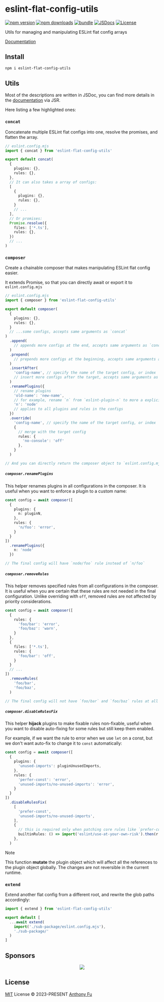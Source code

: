 # eslint-flat-config-utils

[![npm version][npm-version-src]][npm-version-href]
[![npm downloads][npm-downloads-src]][npm-downloads-href]
[![bundle][bundle-src]][bundle-href]
[![JSDocs][jsdocs-src]][jsdocs-href]
[![License][license-src]][license-href]

Utils for managing and manipulating ESLint flat config arrays

[Documentation](https://jsr.io/@antfu/eslint-flat-config-utils/doc)

## Install

```bash
npm i eslint-flat-config-utils
```

## Utils

Most of the descriptions are written in JSDoc, you can find more details in the [documentation](https://jsr.io/@antfu/eslint-flat-config-utils/doc) via JSR.

Here listing a few highlighted ones:

### `concat`

Concatenate multiple ESLint flat configs into one, resolve the promises, and flatten the array.

```ts
// eslint.config.mjs
import { concat } from 'eslint-flat-config-utils'

export default concat(
  {
    plugins: {},
    rules: {},
  },
  // It can also takes a array of configs:
  [
    {
      plugins: {},
      rules: {},
    }
    // ...
  ],
  // Or promises:
  Promise.resolve({
    files: ['*.ts'],
    rules: {},
  })
  // ...
)
```

### `composer`

Create a chainable composer that makes manipulating ESLint flat config easier.

It extends Promise, so that you can directly await or export it to `eslint.config.mjs`

```ts
// eslint.config.mjs
import { composer } from 'eslint-flat-config-utils'

export default composer(
  {
    plugins: {},
    rules: {},
  }
  // ...some configs, accepts same arguments as `concat`
)
  .append(
    // appends more configs at the end, accepts same arguments as `concat`
  )
  .prepend(
    // prepends more configs at the beginning, accepts same arguments as `concat`
  )
  .insertAfter(
    'config-name', // specify the name of the target config, or index
    // insert more configs after the target, accepts same arguments as `concat`
  )
  .renamePlugins({
    // rename plugins
    'old-name': 'new-name',
    // for example, rename `n` from `eslint-plugin-n` to more a explicit prefix `node`
    'n': 'node'
    // applies to all plugins and rules in the configs
  })
  .override(
    'config-name', // specify the name of the target config, or index
    {
      // merge with the target config
      rules: {
        'no-console': 'off'
      },
    }
  )

// And you can directly return the composer object to `eslint.config.mjs`
```

##### `composer.renamePlugins`

This helper renames plugins in all configurations in the composer. It is useful when you want to enforce a plugin to a custom name:

```ts
const config = await composer([
  {
    plugins: {
      n: pluginN,
    },
    rules: {
      'n/foo': 'error',
    }
  }
])
  .renamePlugins({
    n: 'node'
  })

// The final config will have `node/foo` rule instead of `n/foo`
```

##### `composer.removeRules`

This helper removes specified rules from all configurations in the composer. It is useful when you are certain that these rules are not needed in the final configuration. Unlike overriding with `off`, removed rules are not affected by priority considerations.

```ts
const config = await composer([
  {
    rules: {
      'foo/bar': 'error',
      'foo/baz': 'warn',
    }
  },
  {
    files: ['*.ts'],
    rules: {
      'foo/bar': 'off',
    }
  }
  // ...
])
  .removeRules(
    'foo/bar',
    'foo/baz',
  )

// The final config will not have `foo/bar` and `foo/baz` rules at all
```

##### `composer.disableRulesFix`

This helper **hijack** plugins to make fixable rules non-fixable, useful when you want to disable auto-fixing for some rules but still keep them enabled.

For example, if we want the rule to error when we use `let` on a const, but we don't want auto-fix to change it to `const` automatically:

```ts
const config = await composer([
  {
    plugins: {
      'unused-imports': pluginUnusedImports,
    },
    rules: {
      'perfer-const': 'error',
      'unused-imports/no-unused-imports': 'error',
    }
  }
])
  .disableRulesFix(
    [
      'prefer-const',
      'unused-imports/no-unused-imports',
    ],
    {
      // this is required only when patching core rules like `prefer-const` (rules without a plugin prefix)
      builtinRules: () => import('eslint/use-at-your-own-risk').then(r => r.builtinRules),
    },
  )
```

> [!NOTE]
> This function **mutate** the plugin object which will affect all the references to the plugin object globally. The changes are not reversible in the current runtime.

### `extend`

Extend another flat config from a different root, and rewrite the glob paths accordingly:

```ts
import { extend } from 'eslint-flat-config-utils'

export default [
  ...await extend(
    import('./sub-package/eslint.config.mjs'),
    './sub-package/'
  )
]
```

## Sponsors

<p align="center">
  <a href="https://cdn.jsdelivr.net/gh/antfu/static/sponsors.svg">
    <img src='https://cdn.jsdelivr.net/gh/antfu/static/sponsors.svg'/>
  </a>
</p>

## License

[MIT](./LICENSE) License © 2023-PRESENT [Anthony Fu](https://github.com/antfu)

<!-- Badges -->

[npm-version-src]: https://img.shields.io/npm/v/eslint-flat-config-utils?style=flat&colorA=080f12&colorB=1fa669
[npm-version-href]: https://npmjs.com/package/eslint-flat-config-utils
[npm-downloads-src]: https://img.shields.io/npm/dm/eslint-flat-config-utils?style=flat&colorA=080f12&colorB=1fa669
[npm-downloads-href]: https://npmjs.com/package/eslint-flat-config-utils
[bundle-src]: https://img.shields.io/bundlephobia/minzip/eslint-flat-config-utils?style=flat&colorA=080f12&colorB=1fa669&label=minzip
[bundle-href]: https://bundlephobia.com/result?p=eslint-flat-config-utils
[license-src]: https://img.shields.io/github/license/antfu/eslint-flat-config-utils.svg?style=flat&colorA=080f12&colorB=1fa669
[license-href]: https://github.com/antfu/eslint-flat-config-utils/blob/main/LICENSE
[jsdocs-src]: https://img.shields.io/badge/jsdocs-reference-080f12?style=flat&colorA=080f12&colorB=1fa669
[jsdocs-href]: https://www.jsdocs.io/package/eslint-flat-config-utils
